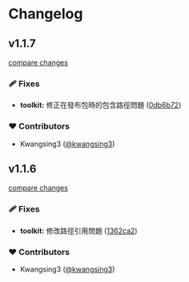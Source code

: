 # Changelog


## v1.1.7

[compare changes](https://github.com/kwangsing3/ks3-toolkit/compare/v1.1.6...v1.1.7)

### 🩹 Fixes

- **toolkit:** 修正在發布包時的包含路徑問題 ([0db6b72](https://github.com/kwangsing3/ks3-toolkit/commit/0db6b72))

### ❤️ Contributors

- Kwangsing3 ([@kwangsing3](http://github.com/kwangsing3))

## v1.1.6

[compare changes](https://github.com/kwangsing3/ks3-toolkit/compare/v1.1.5...v1.1.6)

### 🩹 Fixes

- **toolkit:** 修改路徑引用問題 ([1362ca2](https://github.com/kwangsing3/ks3-toolkit/commit/1362ca2))

### ❤️ Contributors

- Kwangsing3 ([@kwangsing3](http://github.com/kwangsing3))

